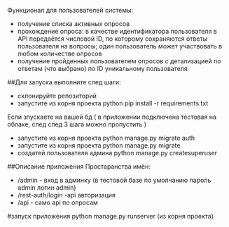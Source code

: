 Функционал для пользователей системы:

- получение списка активных опросов
- прохождение опроса: в качестве идентификатора пользователя в API передаётся числовой ID, по которому сохраняются ответы пользователя на вопросы; один пользователь может участвовать в любом количестве опросов
- получение пройденных пользователем опросов с детализацией по ответам (что выбрано) по ID уникальному пользователя

##Для запуска выполните след шаги:
- склонируйте репозиторий
- запустите из корня проекта python pip install -r requirements.txt

Если зпускаете на вашей бд (
 в приложении подключена тестовая на облаке, след след 3 шага можно пропустить
 )

- запустите из корня проекта python manage.py migrate auth
- запустите из корня проекта python manage.py migrate
- создатей пользователя админа python manage.py createsuperuser 

##Описание приложения
Простаранства имён:
- /admin - вход в админку (в тестовой базе по умолчанию пароль admin логин admin)
- /rest-auth/login -api авторизация
- /api - само api по опросам 

#запуск приложения python manage.py runserver (из корня проекта)
